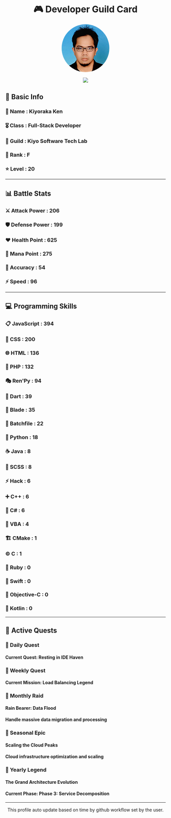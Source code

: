 <div align="center">

# 🎮 Developer Guild Card

<!-- Replace with your profile image -->
<img src="./assets/profile.png" width="150" height="150" style="border-radius: 50%"/>

![](https://komarev.com/ghpvc/?username=Kiyoraka&style=flat)
</div>

##  📌 Basic Info
### 👤 Name : Kiyoraka Ken
### 🎖️ Class : Full-Stack Developer
### 🎪 Guild : Kiyo Software Tech Lab 
### 🔰 Rank : F 
### ⭐ Level : 20

---
## 📊 Battle Stats

### ⚔️ Attack Power  : 206 
### 🛡️ Defense Power : 199 
### ❤️ Health Point  : 625 
### 🔮 Mana Point    : 275 
### 🎯 Accuracy      : 54 
### ⚡ Speed         : 96

---
## 💻 Programming Skills

### 📋 JavaScript : 394
### 🎨 CSS : 200
### 🌐 HTML : 136
### 🐘 PHP : 132
### 🎭 Ren'Py : 94
### 🎯 Dart : 39
### 📝 Blade : 35
### 📝 Batchfile : 22
### 🐍 Python : 18
### ☕ Java : 8
### 💅 SCSS : 8
### ⚡ Hack : 6
### ➕ C++ : 6
### 🎯 C# : 6
### 📝 VBA : 4
### 🏗️ CMake : 1
### ©️ C : 1
### 💎 Ruby : 0
### 🏃 Swift : 0
### 🎯 Objective-C : 0
### 🔰 Kotlin : 0

---
## 📜 Active Quests

### 🌅 Daily Quest

#### Current Quest: Resting in IDE Haven

### 📅 Weekly Quest
#### Current Mission: Load Balancing Legend

### 🌙 Monthly Raid
#### Rain Bearer: Data Flood
#### Handle massive data migration and processing

### 🌠 Seasonal Epic
#### Scaling the Cloud Peaks
#### Cloud infrastructure optimization and scaling

### 👑 Yearly Legend
#### The Grand Architecture Evolution
#### Current Phase: Phase 3: Service Decomposition

---
<div align="center">
  This profile auto update based on time by github workflow set by the user.
</div>